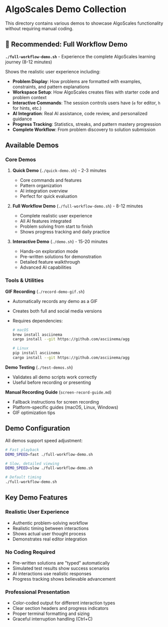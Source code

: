# AlgoScales Demo Collection

This directory contains various demos to showcase AlgoScales functionality without requiring manual coding.

## 🌟 Recommended: Full Workflow Demo

**`./full-workflow-demo.sh`** - Experience the complete AlgoScales learning journey (8-12 minutes)

Shows the realistic user experience including:

- **Problem Display**: How problems are formatted with examples, constraints, and pattern explanations
- **Workspace Setup**: How AlgoScales creates files with starter code and problem context
- **Interactive Commands**: The session controls users have (`e` for editor, `h` for hints, etc.)
- **AI Integration**: Real AI assistance, code review, and personalized guidance
- **Progress Tracking**: Statistics, streaks, and pattern mastery progression
- **Complete Workflow**: From problem discovery to solution submission

## Available Demos

### Core Demos

1. **Quick Demo** (`./quick-demo.sh`) - 2-3 minutes

   - Core commands and features
   - Pattern organization
   - AI integration overview
   - Perfect for quick evaluation

2. **Full Workflow Demo** (`./full-workflow-demo.sh`) - 8-12 minutes

   - Complete realistic user experience
   - All AI features integrated
   - Problem solving from start to finish
   - Shows progress tracking and daily practice

3. **Interactive Demo** (`./demo.sh`) - 15-20 minutes
   - Hands-on exploration mode
   - Pre-written solutions for demonstration
   - Detailed feature walkthrough
   - Advanced AI capabilities

### Tools & Utilities

**GIF Recording** (`./record-demo-gif.sh`)

- Automatically records any demo as a GIF
- Creates both full and social media versions
- Requires dependencies:

  ```bash
  # macOS
  brew install asciinema
  cargo install --git https://github.com/asciinema/agg

  # Linux
  pip install asciinema
  cargo install --git https://github.com/asciinema/agg
  ```

**Demo Testing** (`./test-demos.sh`)

- Validates all demo scripts work correctly
- Useful before recording or presenting

**Manual Recording Guide** (`screen-record-guide.md`)

- Fallback instructions for screen recording
- Platform-specific guides (macOS, Linux, Windows)
- GIF optimization tips

## Demo Configuration

All demos support speed adjustment:

```bash
# Fast playback
DEMO_SPEED=fast ./full-workflow-demo.sh

# Slow, detailed viewing
DEMO_SPEED=slow ./full-workflow-demo.sh

# Default timing
./full-workflow-demo.sh
```

## Key Demo Features

### Realistic User Experience

- Authentic problem-solving workflow
- Realistic timing between interactions
- Shows actual user thought process
- Demonstrates real editor integration

### No Coding Required

- Pre-written solutions are "typed" automatically
- Simulated test results show success scenarios
- AI interactions use realistic responses
- Progress tracking shows believable advancement

### Professional Presentation

- Color-coded output for different interaction types
- Clear section headers and progress indicators
- Proper terminal formatting and sizing
- Graceful interruption handling (Ctrl+C)

